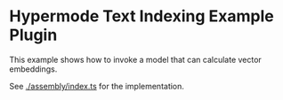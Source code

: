 # Hypermode Text Indexing Example Plugin

This example shows how to invoke a model that can calculate vector embeddings.

See [./assembly/index.ts](./assembly/index.ts) for the implementation.

